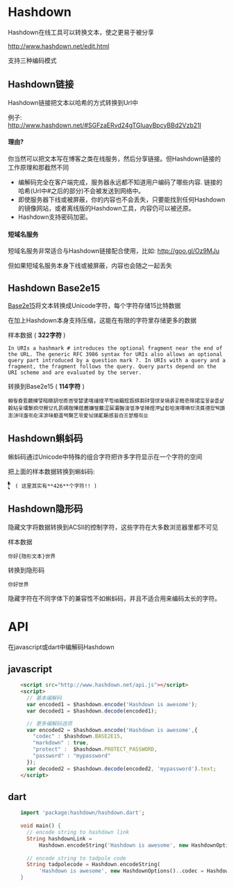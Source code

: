 # Hashdown

Hashdown在线工具可以转换文本，使之更易于被分享

http://www.hashdown.net/edit.html

支持三种编码模式

## Hashdown链接

Hashdown链接把文本以哈希的方式转换到Url中

例子:  
http://www.hashdown.net/#SGFzaERvd24gTGluayBpcyBBd2Vzb21l

#### 理由?

你当然可以把文本写在博客之类在线服务，然后分享链接。但Hashdown链接的工作原理和那截然不同

* 编解码完全在客户端完成，服务器永远都不知道用户编码了哪些内容. 链接的哈希(Url中#之后的部分)不会被发送到网络中。
* 即使服务器下线或被屏蔽，你的内容也不会丢失，只要能找到任何Hashdown的镜像网站，或者离线版的Hashdown工具，内容仍可以被还原。
* Hashdown支持密码加密。

#### 短域名服务
短域名服务非常适合与Hashdown链接配合使用，比如: http://goo.gl/Oz9MJu

但如果短域名服务本身下线或被屏蔽，内容也会随之一起丢失

## Hashdown Base2e15

[Base2e15](https://github.com/rinick/base2e15)将文本转换成Unicode字符，每个字符存储15比特数据

在加上Hashdown本身支持压缩，这能在有限的字符里存储更多的数据

样本数据 ( **322字符** )
```
In URIs a hashmark # introduces the optional fragment near the end of the URL. The generic RFC 3986 syntax for URIs also allows an optional query part introduced by a question mark ?. In URIs with a query and a fragment, the fragment follows the query. Query parts depend on the URI scheme and are evaluated by the server.
```
转换到Base2e15 ( **114字符** )
```
蜵웦孴쮨廳擽땧䅧橔䑚쌳唜峇땢榃堻嗐歱揘芊쁷䌷䬕䆪㽍蜞芻䂜뗊俅뀾塙륡곻摡壱䉌捃玺뫂쑽릆샱糓䀡윷㚂䰒㾎렷䝿닸孔쯝禑揩㦊莛蔍嬚쥎䕾涩屇灞䣽浚껲净꼏掸煜㳌낣췹哈潶㘁唺캮㳳萯德왔뒉䜠澎㴺데瀊킊炛㴕渄味䈥폺뙉臋艺몪爱닄焍薍䩨感휧夻프쨭㿊줘㐀
```


## Hashdown蝌蚪码
蝌蚪码通过Unicode中特殊的组合字符把许多字符显示在一个字符的空间

把上面的样本数据转换到蝌蚪码:
```
/ًًًًًًًًًًًًًًًًًًًًًًًٌٌٌٌٌٌٌٌٌٌٌٌٌٌٌٌٌٌٌٌٌٌٌٌٌٌٌٌٌٌٍٍٍٍٍٍٍٍٍٍٍٍٍٍٍٍٍٍٍٍٍٍٍٍٍٍٍٍٍٍٍٍٍٍٍٍََََََََََََََََََََََََََََُُُُُُُُُُُُُُُُُُُُُُُُُُُُِِِِِِِِِِِِِِِِِِِِِِِِِِّّّّّّّّّّّّّّّّّّّّّّّّّّّّْْْْْْْْْْْْْْْْْْْْْْْْْْْْٰٰٰٰٰٰٰٰٰٰٰٰٰٰٰٰٰٰٰٰٰٰٕٕٜ۪ٕ۪۪ٕ۪ٕ۪۪۪ٜٕٜٜٕ۪۪۪۪۪ٕٕ۪۪ٕٕٕ۪۪۪ٕ۪ٜٜٕ۪ٜٕٕ۪ٕ۪۪۪۪ٕ۪ٜٕٕٕٜ۪ٜٕٕ۪ٕٕ۪۪ٜ۪ٜٜ۪۪ٜٜٜٜٜ۪ٕٜٕٜۤٓٔٔۤٔۤٓ۠ٔٔٓٔ۠ۤ۠ۤۤۤ۠۠۠ۤ۠ٓ۠ۤٓۤ۠ۤۤ۠ۤٔۤۤ۠ۤۤ۠ٓٓۤ۠ٓۤ۠ٔۤٓٓٓ۠۠۠ۤٔ۠۠ٓٔٔٓٓ۠ٓ۠ۤٓٔٔ۠ۤٓ۠ٓٓۤۤٔۤ۠ۤٓٓ۠ۤ۠ٔ۠ٓۤۤٓﾞ ( 这里其实有**426**个字符!! )
```


## Hashdown隐形码
隐藏文字将数据转换到ACSII的控制字符，这些字符在大多数浏览器里都不可见

样本数据
```
你好{隐形文本}世界
```
转换到隐形码
```
你好⁪​‌‍‍⁪⁪‌⁮⁬⁮⁮⁮⁪⁫⁪⁪⁭‍⁮‍⁭⁬‌⁭‍‍世界
```
隐藏字符在不同字体下的兼容性不如蝌蚪码，并且不适合用来编码太长的字符。


# API

在javascript或dart中编解码Hashdown

## javascript

```html
    <script src="http://www.hashdown.net/api.js"></script>
    <script>
      // 基本编解码
      var encoded1 = $hashdown.encode('Hashdown is awesome');
      var decoded1 = $hashdown.decode(encoded1);

      // 更多编解码选项
      var encoded2 = $hashdown.encode('Hashdown is awesome',{
      	"codec" : $hashdown.BASE2E15,
      	"markdown" : true,
      	"protect" :  $hashdown.PROTECT_PASSWORD,
      	"password" : "mypassword"
      });
      var decoded2 = $hashdown.decode(encoded2, 'mypassword').text;
    </script>
```

## dart

```dart
	import 'package:hashdown/hashdown.dart';
	
	void main() {
	  // encode string to hashdown link
	  String hashdownLink =
	      Hashdown.encodeString('Hashdown is awesome', new HashdownOptions());
	  
	  // encode string to tadpole code
	  String tadpolecode = Hashdown.encodeString(
	      'Hashdown is awesome', new HashdownOptions()..codec = Hashdown.TADPOLE);
	}
```

